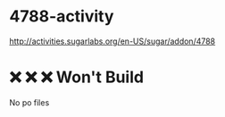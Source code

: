 # 4788-activity
http://activities.sugarlabs.org/en-US/sugar/addon/4788

# :x: :x: :x: Won't Build
No po files
